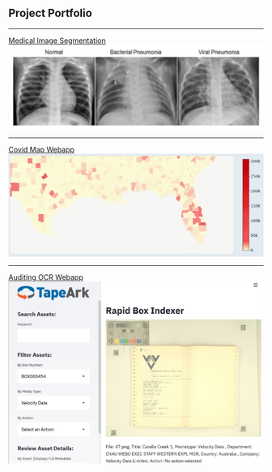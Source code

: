 ## Project Portfolio
---
[Medical Image Segmentation](/unet_page)
<img src="images/unet_thumbnail.png?raw=true"/>

---
[Covid Map Webapp](/Map_page)
<img src="images/Map_thumbnail.png?raw=true"/>

---
[Auditing OCR Webapp](/OCR_page)
<img src="images/OCR_thumbnail.png?raw=true"/>
